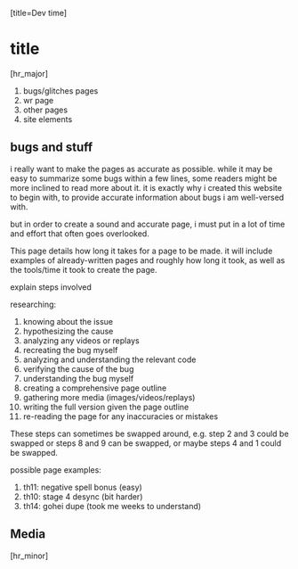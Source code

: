 [title=Dev time]
# title

[hr_major]  


1. bugs/glitches pages
2. wr page
3. other pages
4. site elements

## bugs and stuff

i really want to make the pages as accurate as possible. while it may be easy to summarize some bugs within a few lines, some readers might be more inclined to read more about it. it is exactly why i created this website to begin with, to provide accurate information about bugs i am well-versed with. 

but in order to create a sound and accurate page, i must put in a lot of time and effort that often goes overlooked.

This page details how long it takes for a page to be made. it will include examples of already-written pages and roughly how long it took, as well as the tools/time it took to create the page.


explain steps involved

researching:
1. knowing about the issue
2. hypothesizing the cause
3. analyzing any videos or replays
4. recreating the bug myself
5. analyzing and understanding the relevant code
6. verifying the cause of the bug
7. understanding the bug myself
8. creating a comprehensive page outline
9. gathering more media (images/videos/replays)
10. writing the full version given the page outline
11. re-reading the page for any inaccuracies or mistakes

These steps can sometimes be swapped around, e.g. step 2 and 3 could be swapped or steps 8 and 9 can be swapped, or maybe steps 4 and 1 could be swapped.

possible page examples:
1. th11: negative spell bonus (easy)
2. th10: stage 4 desync (bit harder)
3. th14: gohei dupe (took me weeks to understand)

## Media
[hr_minor]
